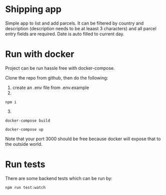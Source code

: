 # Shipping app

Simple app to list and add parcels. It can be filtered by country and description (description needs to be at leaast 3 characters) and all parcel entry fields are required. Date is auto filled to current day.

# Run with docker

Project can be run hassle free with docker-compose.

Clone the repo from github, then do the following:

1. create an .env file from .env.example 
2. 
```
npm i 
```

3. 
```
docker-compose build

docker-compose up
```

Note that your port 3000 should be free because docker will expose that to the outside world.

# Run tests

There are some backend tests which can be run by:
```
npm run test:watch
```
